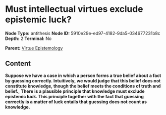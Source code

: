 # Must intellectual virtues exclude epistemic luck?

**Node Type:** antithesis
**Node ID:** 5910e29e-ed97-4182-9da5-034677231b8c
**Depth:** 2
**Terminal:** No

**Parent:** [Virtue Epistemology](virtue-epistemology.md)

## Content

**Suppose we have a case in which a person forms a true belief about a fact by guessing correctly. Intuitively, we would judge that this belief does not constitute knowledge, though the belief meets the conditions of truth and belief.**, **There is a plausible principle that knowledge must exclude epistemic luck. This principle together with the fact that guessing correctly is a matter of luck entails that guessing does not count as knowledge.**
